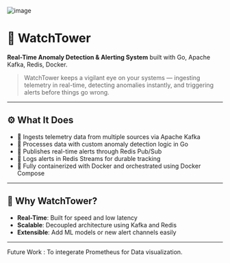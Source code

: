  ![image](https://github.com/user-attachments/assets/491c622c-a69d-438e-a173-365482c0fcdb)

# 🚨 WatchTower

**Real-Time Anomaly Detection & Alerting System** built with Go, Apache Kafka, Redis, Docker.

> WatchTower keeps a vigilant eye on your systems — ingesting telemetry in real-time, detecting anomalies instantly, and triggering alerts before things go wrong.

---

## ⚙️ What It Does

* 📡 Ingests telemetry data from multiple sources via Apache Kafka
* 🤖 Processes data with custom anomaly detection logic in Go
* 🔔 Publishes real-time alerts through Redis Pub/Sub
* 🧾 Logs alerts in Redis Streams for durable tracking
* 🐳 Fully containerized with Docker and orchestrated using Docker Compose

---

## 🧠 Why WatchTower?

* **Real-Time**: Built for speed and low latency
* **Scalable**: Decoupled architecture using Kafka and Redis
* **Extensible**: Add ML models or new alert channels easily

---
Future Work : To integerate Prometheus for Data visualization.

